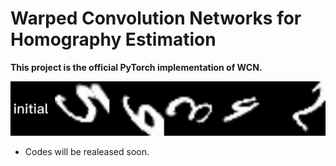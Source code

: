 # Warped Convolution Networks for Homography Estimation

**This project is the official PyTorch implementation of WCN.**

[comment]: <> (### [Paper]&#40;https://arxiv.org/abs/2112.&#41;)

<div align="left">
  <img src="./wcn-example.gif" width="800px" />
</div>


- Codes will be realeased soon.


